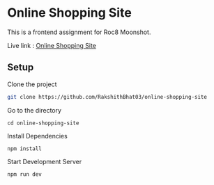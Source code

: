 # Online Shopping Site

This is a frontend assignment for Roc8 Moonshot.

Live link : [Online Shopping Site](https://online-shopping-site-three.vercel.app/)
## Setup

Clone the project

```bash
git clone https://github.com/RakshithBhat03/online-shopping-site
```
Go to the directory
```
cd online-shopping-site
```
Install Dependencies
``` 
npm install
```
Start Development Server
```
npm run dev
```

